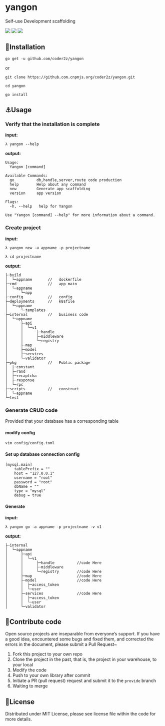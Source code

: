 # yangon

Self-use Development scaffolding

![](https://img.shields.io/badge/windowns10-Development-d0d1d4)
![](https://img.shields.io/badge/golang-1.16-blue)
![](https://img.shields.io/badge/version-1.0.1-r)

## :rocket:Installation

```
go get -u github.com/coder2z/yangon
```

or

```
git clone https://github.com.cnpmjs.org/coder2z/yangon.git

cd yangon

go install
```

## :anchor:Usage

### Verify that the installation is complete

**input:**
```shell
λ yangon --help
```

**output:**
```console
Usage:
  Yangon [command]

Available Commands:
  go          db,handle,server,route code production
  help        Help about any command
  new         Generate app scaffolding
  version     app version

Flags:
  -h, --help   help for Yangon

Use "Yangon [command] --help" for more information about a command.
```

### Create project

**input:**
```shell
λ yangon new -a appname -p projectname

λ cd projectname
```

**output:**
```                                     
├─build                                   
│  └─appname       //   dockerfile                       
├─cmd              //   app main                       
│  └─appname                              
│      └─app                              
├─config           //   config                       
├─deployments      //   k8sfile                      
│  └─appname                              
│      └─templates                        
├─internal         //   business code                       
│  └─appname                              
│      ├─api                              
│      │  └─v1                            
│      │      ├─handle                    
│      │      ├─middleware                
│      │      └─registry                  
│      ├─map                              
│      ├─model                            
│      ├─services                         
│      └─validator                        
├─pkg              //   Public package                         
│  ├─constant                             
│  ├─rand                                 
│  ├─recaptcha                            
│  ├─response                             
│  └─rpc                                  
├─scripts          //   construct                          
│  └─appname                              
└─test                                    
```

### Generate CRUD code

Provided that your database has a corresponding table

#### modify config 

```shell
vim config/config.toml
```

#### Set up database connection config

```shell
[mysql.main]
    tablePrefix = ""
    host = "127.0.0.1"
    username = "root"
    password = "root"
    dbName = ""
    type = "mysql"
    debug = true
```

#### Generate

**input:**

```shell
λ yangon go -a appname -p projectname -v v1
```

**output:**
```
├─internal
│  └─appname
│      ├─api
│      │  └─v1
│      │      ├─handle          //code Here     
│      │      ├─middleware      
│      │      └─registry        //code Here    
│      ├─map                    //code Here    
│      ├─model                  //code Here    
│      │  ├─access_token
│      │  └─user
│      ├─services               //code Here    
│      │  ├─access_token
│      │  └─user
│      └─validator
```

## :tada:Contribute code

Open source projects are inseparable from everyone’s support. If you have a good idea, encountered some bugs and fixed
them, and corrected the errors in the document, please submit a Pull Request~

1. Fork this project to your own repo
2. Clone the project in the past, that is, the project in your warehouse, to your local
3. Modify the code
4. Push to your own library after commit
5. Initiate a PR (pull request) request and submit it to the `provide` branch
6. Waiting to merge

## :closed_book:License

Distributed under MIT License, please see license file within the code for more details.